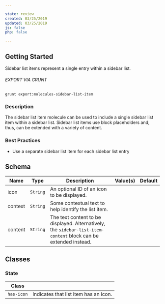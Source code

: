 ```yaml
---

state: review
created: 03/25/2019
updated: 03/25/2019
js: false
php: false

---
```


## Getting Started

Sidebar list items represent a single entry within a sidebar list.

###### EXPORT VIA GRUNT

```
grunt export:molecules-sidebar-list-item
```


### Description

The sidebar list item molecule can be used to include a single sidebar list item within a sidebar list. Sidebar list items use block placeholders and, thus, can be extended with a variety of content.


### Best Practices

- Use a separate sidebar list item for each sidebar list entry


## Schema

| Name    | Type      | Description                                             | Value(s)  | Default   |
|---------|-----------|---------------------------------------------------------|-----------|-----------|
| icon    | `String`  | An optional ID of an icon to be displayed.              |           |           |
| context | `String`  | Some contextual text to help identify the list item.    |           |           |
| content | `String`  | The text content to be displayed. Alternatively, the `sidebar-list-item-content` block can be extended instead. |           |           |


## Classes

### State

| Class       |                                                 |
|-------------|-------------------------------------------------|
| `has-icon`  | Indicates that list item has an icon.           |
